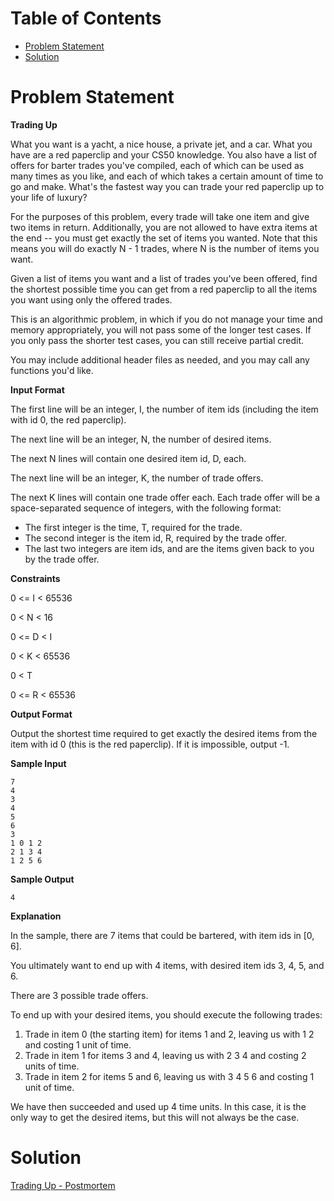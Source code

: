 # Table of Contents
+ [Problem Statement](#problem-statement)
+ [Solution](#solution)

# Problem Statement

**Trading Up**

What you want is a yacht, a nice house, a private jet, and a car. What you have
are a red paperclip and your CS50 knowledge. You also have a list of offers for
barter trades you've compiled, each of which can be used as many times as you
like, and each of which takes a certain amount of time to go and make. What's
the fastest way you can trade your red paperclip up to your life of luxury?

For the purposes of this problem, every trade will take one item and give two
items in return. Additionally, you are not allowed to have extra items at the
end -- you must get exactly the set of items you wanted. Note that this means
you will do exactly N - 1 trades, where N is the number of items you want.

Given a list of items you want and a list of trades you've been offered, find
the shortest possible time you can get from a red paperclip to all the items you
want using only the offered trades.

This is an algorithmic problem, in which if you do not manage your time and
memory appropriately, you will not pass some of the longer test cases. If you
only pass the shorter test cases, you can still receive partial credit.

You may include additional header files as needed, and you may call any
functions you'd like.

**Input Format**

The first line will be an integer, I, the number of item ids (including the item
with id 0, the red paperclip).

The next line will be an integer, N, the number of desired items.

The next N lines will contain one desired item id, D, each.

The next line will be an integer, K, the number of trade offers.

The next K lines will contain one trade offer each. Each trade offer will be a
space-separated sequence of integers, with the following format:

+ The first integer is the time, T, required for the trade.
+ The second integer is the item id, R, required by the trade offer.
+ The last two integers are item ids, and are the items given back to you by the
trade offer.

**Constraints**

0 <= I < 65536

0 < N < 16

0 <= D < I

0 < K < 65536

0 < T

0 <= R < 65536

**Output Format**

Output the shortest time required to get exactly the desired items from the item
with id 0 (this is the red paperclip). If it is impossible, output -1.

**Sample Input**
```
7
4
3
4
5
6
3
1 0 1 2
2 1 3 4
1 2 5 6
```
**Sample Output**
```
4
```
**Explanation**

In the sample, there are 7 items that could be bartered, with item ids in
[0, 6].

You ultimately want to end up with 4 items, with desired item ids 3, 4, 5, and
6.

There are 3 possible trade offers.

To end up with your desired items, you should execute the following trades:

1. Trade in item 0 (the starting item) for items 1 and 2, leaving us with 1 2
   and costing 1 unit of time.
2. Trade in item 1 for items 3 and 4, leaving us with 2 3 4 and costing 2 units
   of time.
3. Trade in item 2 for items 5 and 6, leaving us with 3 4 5 6 and costing 1 unit
   of time.

We have then succeeded and used up 4 time units. In this case, it is the only
way to get the desired items, but this will not always be the case.

# Solution
[Trading Up - Postmortem](https://youtu.be/gEl448bD1jo)
